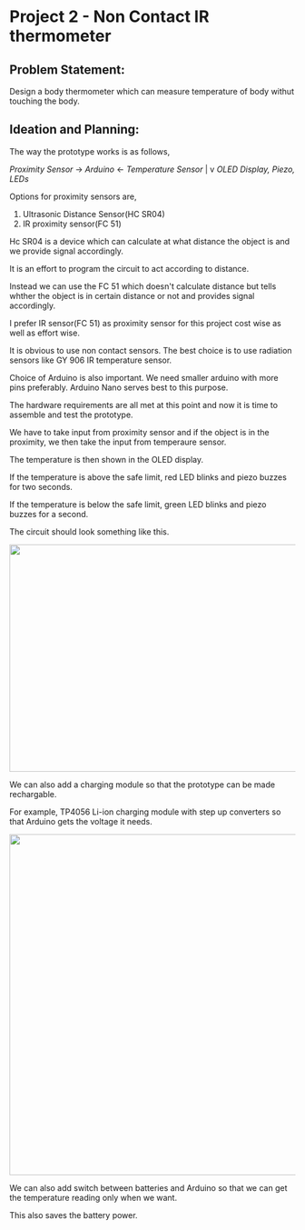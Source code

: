 # Project 2 - Non Contact IR thermometer

## Problem Statement:

Design a body thermometer which can measure temperature of body withut touching the body. 

## Ideation and Planning:

The way the prototype works is as follows,

*Proximity Sensor* -> *Arduino* <- *Temperature Sensor*
                          |
                          v
               *OLED Display, Piezo, LEDs*
               
Options for proximity sensors are, 

1. Ultrasonic Distance Sensor(HC SR04)
2. IR proximity sensor(FC 51)

Hc SR04 is a device which can calculate at what distance the object is and we provide signal accordingly. 

It is an effort to program the circuit to act according to distance.

Instead we can use the FC 51 which doesn't calculate distance but tells whther the object is in certain distance or not and provides signal accordingly.

I prefer IR sensor(FC 51) as proximity sensor for this project cost wise as well as effort wise.

It is obvious to use non contact sensors. The best choice is to use radiation sensors like GY 906 IR temperature sensor. 

Choice of Arduino is also important. We need smaller arduino with more pins preferably. Arduino Nano serves best to this purpose.

The hardware requirements are all met at this point and now it is time to assemble and test the prototype.

We have to take input from proximity sensor and if the object is in the proximity, we then take the input from temperaure sensor.

The temperature is then shown in the OLED display.

If the temperature is above the safe limit, red LED blinks and piezo buzzes for two seconds. 

If the temperature is below the safe limit, green LED blinks and piezo buzzes for a second.

The circuit should look something like this. 

<img width = "800" height = "400" src = "https://user-images.githubusercontent.com/85270751/121802169-c937d580-cc58-11eb-8235-9130f905eef7.jpg">

We can also add a charging module so that the prototype can be made rechargable.

For example, TP4056 Li-ion charging module with step up converters so that Arduino gets the voltage it needs. 

<img width = "600" height = "600" src = "https://user-images.githubusercontent.com/85270751/121802407-bc67b180-cc59-11eb-90b7-851205f217c1.png">

We can also add switch between batteries and Arduino so that we can get the temperature reading only when we want.

This also saves the battery power.



